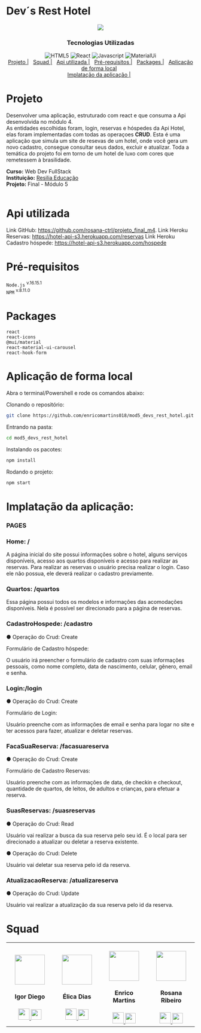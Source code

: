 # Dev´s Rest Hotel

<p align="center" width="100%">
<img src="https://user-images.githubusercontent.com/83434769/189400894-f27d8ca6-adf2-49f3-b422-c27443eb3b16.mp4"/>
</p>

<div align="center">

### Tecnologias Utilizadas

<img alt="HTML5" src="https://img.shields.io/badge/HTML5-E34F26?style=for-the-badge&logo=html5&logoColor=white" />
<img alt="React" src="https://img.shields.io/badge/react-%2320232a.svg?style=for-the-badge&logo=react&logoColor=%2361DAFB" />
<img alt="Javascript" src="https://img.shields.io/badge/JavaScript-323330?style=for-the-badge&logo=javascript&logoColor=F7DF1E" />
<img alt="MaterialUi" src="https://img.shields.io/badge/Material--UI-0081CB?style=for-the-badge&logo=material-ui&logoColor=white" />

</div>

<div id="inicio" align="center">
  <a href="#Projeto">Projeto  |</a>&nbsp;&nbsp;
  <a href="#Squad"> Squad  |</a>&nbsp;&nbsp;
  <a href="#Api-utilizada"> Api utilizada |</a>&nbsp;&nbsp;
  <a href="#pré-requisitos"> Pré-requisitos  |</a>&nbsp;&nbsp;
  <a href="#packages"> Packages  |</a>&nbsp;&nbsp;
  <a href="#Aplicação-de-forma-local">Aplicação de forma local</a>&nbsp;&nbsp;
</div>

<div id="inicio" align="center">
  <a href="#Implatação-da-aplicação">Implatação da aplicação  |</a>&nbsp;&nbsp;
</div>

# Projeto

Desenvolver uma aplicação, estruturado com react e que consuma a Api desenvolvida no módulo 4.<br>
As entidades escolhidas foram, login, reservas e hóspedes da Api Hotel, elas foram implementadas com todas as operaçoes **CRUD**.
Esta é uma aplicação que simula um site de resevas de um hotel, onde você gera um novo cadastro, consegue consultar seus dados, excluir e atualizar.
Toda a temática do projeto foi em torno de um hotel de luxo com cores que remetessem à brasilidade.

**Curso:** Web Dev FullStack <br>
**Instituição:** [Resilia Educação](https://www.resilia.com.br/) <br>
**Projeto:** Final - Módulo 5 <br>

<p align="center" style="display: flex; align-items: flex-start; justify-content: center;">
  <img alt="" title="" src="./src/assets/image/readme.mp4">
</p>

# Api utilizada

Link GitHub: https://github.com/rosana-ctrl/projeto_final_m4.
Link Heroku Reservas: https://hotel-api-s3.herokuapp.com/reservas
Link Heroku Cadastro hóspede: https://hotel-api-s3.herokuapp.com/hospede

# Pré-requisitos

`Node.js` <sup> v.16.15.1 </sup><br>
`NPM` <sup>v.8.11.0 </sup><br>

# Packages

`react`<br>
`react-icons `<br>
`@mui/material`<br>
`react-material-ui-carousel `<br>
`react-hook-form`

# Aplicação de forma local

Abra o terminal/Powershell e rode os comandos abaixo:

Clonando o repositório:

```bash
git clone https://github.com/enricomartins018/mod5_devs_rest_hotel.git
```

Entrando na pasta:

```bash
cd mod5_devs_rest_hotel
```

Instalando os pacotes:

```bash
npm install
```

Rodando o projeto:

```bash
npm start
```

# Implatação da aplicação:

### PAGES

### Home: /

A página inicial do site possui informações sobre o hotel, alguns serviços disponíveis, acesso aos quartos disponíveis e acesso para realizar as reservas. Para realizar as reservas o usuário precisa realizar o login. Caso ele não possua, ele deverá realizar o cadastro previamente.

### Quartos: /quartos

Essa página possui todos os modelos e informações das acomodações disponíveis. Nela é possível ser direcionado para a página de reservas.

### CadastroHospede: /cadastro

● Operação do Crud: Create

Formulário de Cadastro hóspede:

O usuário irá preencher o formulário de cadastro com suas informações pessoais, como nome completo, data de nascimento, celular, gênero, email e senha.

### Login:/login

● Operação do Crud: Create

Formulário de Login:

Usuário preenche com as informações de email e senha para logar no site e ter acessos para fazer, atualizar e deletar reservas.

### FacaSuaReserva: /facasuareserva

● Operação do Crud: Create

Formulário de Cadastro Reservas:

Usuário preenche com as informações de data, de checkin e checkout, quantidade de quartos, de leitos, de adultos e crianças, para efetuar a reserva.

### SuasReservas: /suasreservas

● Operação do Crud: Read

Usuário vai realizar a busca da sua reserva pelo seu id. É o local para ser direcionado a atualizar ou deletar a reserva existente.

● Operação do Crud: Delete

Usuário vai deletar sua reserva pelo id da reserva.

### AtualizacaoReserva: /atualizareserva

● Operação do Crud: Update

Usuário vai realizar a atualização da sua reserva pelo id da reserva.

# Squad

<table>
  <tr>
    <td align="center"  width="180px;"> <br>
      <img src="https://avatars.githubusercontent.com/u/93949826?v=4" width="80px;">
       <h4>Igor Diego</h4> 
       <a href="https://github.com/igor-diego">
          <img src="https://cdn0.iconfinder.com/data/icons/shift-logotypes/32/Github-512.png" width="30px;">
       </a>
       <a href="https://www.linkedin.com/in/igord-reis/">
          <img src="https://cdn-icons-png.flaticon.com/512/174/174857.png" width="28px;">
       </a>
    </td>   
    <td align="center" width="180px;"> <br>
    <img src="https://avatars.githubusercontent.com/u/102865744?v=4" width="80px;">
      <h4>Élica Dias</h4>
       <a href="https://github.com/elicadv">
          <img src="https://cdn0.iconfinder.com/data/icons/shift-logotypes/32/Github-512.png" width="30px;">
       </a>
       <a href="https://www.linkedin.com/in/%C3%A9lica-dias-a4989116b/">
               <img src="https://cdn-icons-png.flaticon.com/512/174/174857.png" width="28px;">
       </a>
    </td>   
    <td align="center" width="180px;">  <br>
      <img src="https://avatars.githubusercontent.com/u/102622514?v=4" width="80px;">
      <h4>Enrico Martins</h4>
      <a href="https://github.com/enricomartins018">
         <img src="https://cdn0.iconfinder.com/data/icons/shift-logotypes/32/Github-512.png" width="30px;">
      </a>
      <a href="https://www.linkedin.com/in/enricomartins018/">
                <img src="https://cdn-icons-png.flaticon.com/512/174/174857.png" width="28px;">
      </a>
    </td>   
    <td align="center" width="180px;"> <br>
    <img src="https://avatars.githubusercontent.com/u/83434769?v=4" width="80px;">
        <h4>Rosana Ribeiro</h4>
          <a href="https://github.com/rosana-ctrl">
      <img src="https://cdn0.iconfinder.com/data/icons/shift-logotypes/32/Github-512.png" width="30px;">
      </a>
      <a href="https://www.linkedin.com/in/rosana-ribeiro-39364a35/">
               <img src="https://cdn-icons-png.flaticon.com/512/174/174857.png" width="28px;">
      </a>
    </tr>
    </table>
